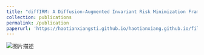 ```yaml
---
title: "diffIRM: A Diffusion-Augmented Invariant Risk Minimization Framework for Spatiotemporal Prediction over Graphs"
collection: publications
permalink: /publication
paperurl: 'https://haotianxiangsti.github.io/haotianxiang.github.io/files/TSAS2023.pdf'
---
```

<img src="https://haotianxiangsti.github.io/haotianxiang.github.io/images/flowchart_1.jpg" alt="图片描述">
